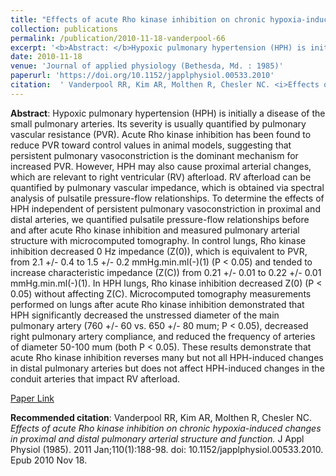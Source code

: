 ```yaml
--- 
title: "Effects of acute Rho kinase inhibition on chronic hypoxia-induced changes in proximal and distal pulmonary arterial structure and function." 
collection: publications 
permalink: /publication/2010-11-18-vanderpool-66 
excerpt: '<b>Abstract: </b>Hypoxic pulmonary hypertension (HPH) is initially a disease of the small pulmonary arteries. Its severity is usually quantified by pulmonary vascular resistance (PVR). Acute Rho kinase inhibition has been found to reduce PVR toward control values in animal models, suggesting that persistent pulmonary vasoconstriction is the [...]' 
date: 2010-11-18 
venue: 'Journal of applied physiology (Bethesda, Md. : 1985)' 
paperurl: 'https://doi.org/10.1152/japplphysiol.00533.2010' 
citation:  ' Vanderpool RR, Kim AR, Molthen R, Chesler NC. <i>Effects of acute Rho kinase inhibition on chronic hypoxia-induced changes in proximal and distal pulmonary arterial structure and function.</i> J Appl Physiol (1985). 2011 Jan;110(1):188-98. doi: 10.1152/japplphysiol.00533.2010. Epub 2010 Nov 18.' 
--- 
```

<b>Abstract</b>:  Hypoxic pulmonary hypertension (HPH) is initially a disease of the small pulmonary arteries. Its severity is usually quantified by pulmonary vascular resistance (PVR). Acute Rho kinase inhibition has been found to reduce PVR toward control values in animal models, suggesting that persistent pulmonary vasoconstriction is the dominant mechanism for increased PVR. However, HPH may also cause proximal arterial changes, which are relevant to right ventricular (RV) afterload. RV afterload can be quantified by pulmonary vascular impedance, which is obtained via spectral analysis of pulsatile pressure-flow relationships. To determine the effects of HPH independent of persistent pulmonary vasoconstriction in proximal and distal arteries, we quantified pulsatile pressure-flow relationships before and after acute Rho kinase inhibition and measured pulmonary arterial structure with microcomputed tomography. In control lungs, Rho kinase inhibition decreased 0 Hz impedance (Z(0)), which is equivalent to PVR, from 2.1 +/- 0.4 to 1.5 +/- 0.2 mmHg.min.ml(-)(1) (P < 0.05) and tended to increase characteristic impedance (Z(C)) from 0.21 +/- 0.01 to 0.22 +/- 0.01 mmHg.min.ml(-)(1). In HPH lungs, Rho kinase inhibition decreased Z(0) (P < 0.05) without affecting Z(C). Microcomputed tomography measurements performed on lungs after acute Rho kinase inhibition demonstrated that HPH significantly decreased the unstressed diameter of the main pulmonary artery (760 +/- 60 vs. 650 +/- 80 mum; P < 0.05), decreased right pulmonary artery compliance, and reduced the frequency of arteries of diameter 50-100 mum (both P < 0.05). These results demonstrate that acute Rho kinase inhibition reverses many but not all HPH-induced changes in distal pulmonary arteries but does not affect HPH-induced changes in the conduit arteries that impact RV afterload.  
 
[Paper Link](https://doi.org/10.1152/japplphysiol.00533.2010) 
 
<b>Recommended citation</b>:  Vanderpool RR, Kim AR, Molthen R, Chesler NC. <i>Effects of acute Rho kinase inhibition on chronic hypoxia-induced changes in proximal and distal pulmonary arterial structure and function.</i> J Appl Physiol (1985). 2011 Jan;110(1):188-98. doi: 10.1152/japplphysiol.00533.2010. Epub 2010 Nov 18. 

